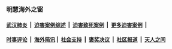 
### 明慧海外之窗

####  [武汉肺炎](indexes/365.md?t=01022003) &nbsp;|&nbsp;  [迫害案例综述](indexes/328.md?t=01022003) &nbsp;|&nbsp; [迫害致死案例](indexes/277.md?t=01022003)  &nbsp;|&nbsp; [更多迫害案例](indexes/81.md?t=01022003)  &nbsp;|&nbsp; 
####  [时事评论](indexes/251.md?t=01022003) &nbsp;|&nbsp; [海外简讯](indexes/245.md?t=01022003)&nbsp;|&nbsp;  [社会支持](indexes/140.md?t=01022003) &nbsp;|&nbsp; [褒奖决议](indexes/282.md?t=01022003) &nbsp;|&nbsp; [社区报道](indexes/91.md?t=01022003)  &nbsp;|&nbsp; [天人之间](indexes/78.md?t=01022003) 

